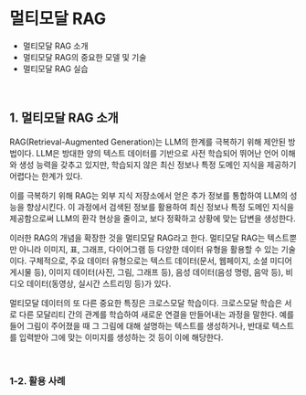 # 멀티모달 RAG

 - 멀티모달 RAG 소개
 - 멀티모달 RAG의 중요한 모델 및 기술
 - 멀티모달 RAG 실습

<br/>

## 1. 멀티모달 RAG 소개

RAG(Retrieval-Augmented Generation)는 LLM의 한계를 극복하기 위해 제안된 방법이다. LLM은 방대한 양의 텍스트 데이터를 기반으로 사전 학습되어 뛰어난 언어 이해와 생성 능력을 갖추고 있지만, 학습되지 않은 최신 정보나 특정 도메인 지식을 제공하기 어렵다는 한계가 있다.

이를 극복하기 위해 RAG는 외부 지식 저장소에서 얻은 추가 정보를 통합하여 LLM의 성능을 향상시킨다. 이 과정에서 검색된 정보를 활용하여 최신 정보나 특정 도메인 지식을 제공함으로써 LLM의 환각 현상을 줄이고, 보다 정확하고 상황에 맞는 답변을 생성한다.

이러한 RAG의 개념을 확장한 것을 멀티모달 RAG라고 한다. 멀티모달 RAG는 텍스트뿐만 아니라 이미지, 표, 그래프, 다이어그램 등 다양한 데이터 유형을 활용할 수 있는 기술이다. 구체적으로, 주요 데이터 유형으로는 텍스트 데이터(문서, 웹페이지, 소셜 미디어 게시물 등), 이미지 데이터(사진, 그림, 그래프 등), 음성 데이터(음성 명령, 음악 등), 비디오 데이터(동영상, 실시간 스트리밍 등)가 있다.

멀티모달 데이터의 또 다른 중요한 특징은 크로스모달 학습이다. 크로스모달 학습은 서로 다른 모달리티 간의 관계를 학습하여 새로운 연결을 만들어내는 과정을 말한다. 예를 들어 그림이 주어졌을 때 그 그림에 대해 설명하는 텍스트를 생성하거나, 반대로 텍스트를 입력받아 그에 맞는 이미지를 생성하는 것 등이 이에 해당한다.

<br/>

### 1-2. 활용 사례

